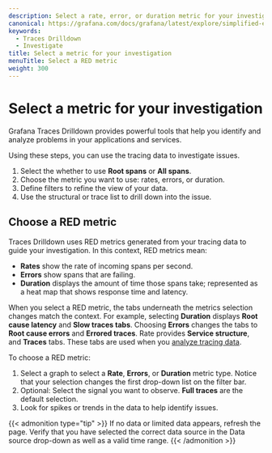 ```yaml
---
description: Select a rate, error, or duration metric for your investigation.
canonical: https://grafana.com/docs/grafana/latest/explore/simplified-exploration/traces/investigate/
keywords:
  - Traces Drilldown
  - Investigate
title: Select a metric for your investigation
menuTitle: Select a RED metric
weight: 300
---
```


# Select a metric for your investigation

Grafana Traces Drilldown provides powerful tools that help you identify and analyze problems in your applications and services.

Using these steps, you can use the tracing data to investigate issues.

1. Select the whether to use **Root spans** or **All spans**.
1. Choose the metric you want to use: rates, errors, or duration.
1. Define filters to refine the view of your data.
1. Use the structural or trace list to drill down into the issue.

## Choose a RED metric

Traces Drilldown uses RED metrics generated from your tracing data to guide your investigation.
In this context, RED metrics mean:

* **Rates** show the rate of incoming spans per second.
* **Errors** show spans that are failing.
* **Duration** displays the amount of time those spans take; represented as a heat map that shows response time and latency.

When you select a RED metric, the tabs underneath the metrics selection changes match the context.
For example, selecting **Duration** displays **Root cause latency** and **Slow traces tabs**.
Choosing **Errors** changes the tabs to **Root cause errors** and **Errored traces**. Rate provides **Service structure**, and **Traces** tabs.
These tabs are used when you [analyze tracing data](#analyze-tracing-data).

To choose a RED metric:

1. Select a graph to select a **Rate**, **Errors**, or **Duration** metric type. Notice that your selection changes the first drop-down list on the filter bar.
1. Optional: Select the signal you want to observe. **Full traces** are the default selection.
1. Look for spikes or trends in the data to help identify issues.

{{< admonition type="tip" >}}
If no data or limited data appears, refresh the page. Verify that you have selected the correct data source in the Data source drop-down as well as a valid time range.
{{< /admonition >}}

